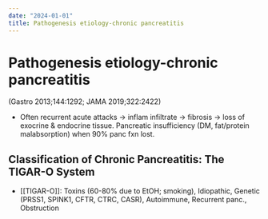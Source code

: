 ```yaml
---
date: "2024-01-01"
title: Pathogenesis etiology-chronic pancreatitis
---
```



# Pathogenesis etiology-chronic pancreatitis

(Gastro 2013;144:1292; JAMA 2019;322:2422)

- Often recurrent acute attacks → inflam infiltrate → fibrosis → loss of exocrine & endocrine tissue. Pancreatic insufficiency (DM, fat/protein malabsorption) when 90% panc fxn lost.
 
## Classification of Chronic Pancreatitis: The TIGAR-O System
- [[TIGAR-O]]: Toxins (60-80% due to EtOH; smoking), Idiopathic, Genetic (PRSS1, SPINK1, CFTR, CTRC, CASR), Autoimmune, Recurrent panc., Obstruction
 
